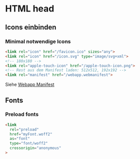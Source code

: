 # HTML head

## Icons einbinden

### Minimal notwendige Icons

~~~ html
<link rel="icon" href="/favicon.ico" sizes="any">
<link rel="icon" href="/icon.svg" type="image/svg+xml">
<!-- 180x180 -->
<link rel="apple-touch-icon" href="/apple-touch-icon.png">
<!-- Rest aus dem Manifest laden: 512x512, 192x192 -->
<link rel="manifest" href="/webapp.webmanifest">
~~~

Siehe [Webapp Manifest](/programmierung/html/webappmanifest)

## Fonts

### Preload fonts

~~~ html
<link
  rel="preload"
  href="myFont.woff2"
  as="font"
  type="font/woff2"
  crossorigin="anonymous"
>
~~~